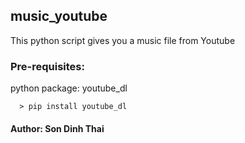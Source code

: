 ## music_youtube
This python script gives you a music file from Youtube
### Pre-requisites:
python package: youtube_dl

      > pip install youtube_dl
   
#### Author: Son Dinh Thai
